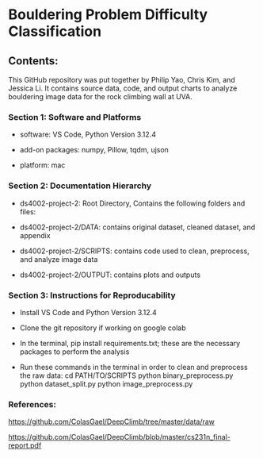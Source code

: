 # Bouldering Problem Difficulty Classification


## Contents:

This GitHub repository was put together by Philip Yao, Chris Kim, and Jessica Li. It contains source data, code, and output charts to analyze bouldering image data for the rock climbing wall at UVA.

### Section 1: Software and Platforms

- software: VS Code, Python Version 3.12.4

- add-on packages: numpy, Pillow, tqdm, ujson

- platform: mac
  

### Section 2: Documentation Hierarchy

- ds4002-project-2: Root Directory, Contains the following folders and files:

- ds4002-project-2/DATA: 
contains original dataset, cleaned dataset, and appendix

- ds4002-project-2/SCRIPTS: 
contains code used to clean, preprocess, and analyze image data

- ds4002-project-2/OUTPUT: 
contains plots and outputs

### Section 3: Instructions for Reproducability

- Install VS Code and Python Version 3.12.4

- Clone the git repository if working on google colab

- In the terminal, pip install requirements.txt; these are the necessary packages to perform the analysis

- Run these commands in the terminal in order to clean and preprocess the raw data:
cd PATH/TO/SCRIPTS
python binary_preprocess.py
python dataset_split.py
python image_preprocess.py

### References:

https://github.com/ColasGael/DeepClimb/tree/master/data/raw 

https://github.com/ColasGael/DeepClimb/blob/master/cs231n_final-report.pdf

